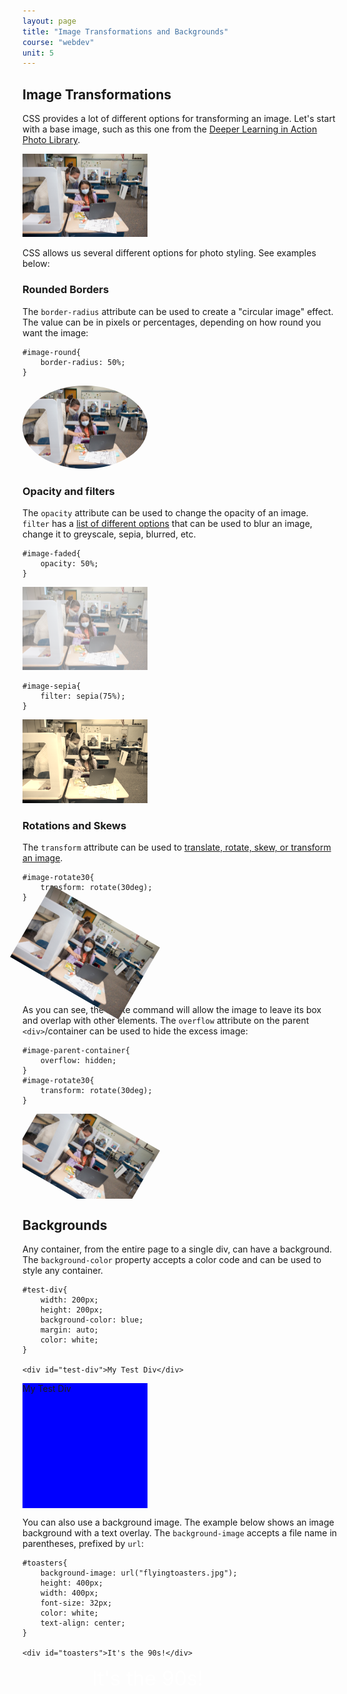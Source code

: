 ```yaml
---
layout: page
title: "Image Transformations and Backgrounds"
course: "webdev"
unit: 5
---
```

## Image Transformations

CSS provides a lot of different options for transforming an image. Let's start with a base image, such as this one from the [Deeper Learning in Action Photo Library](https://deeperlearning4all.org/images/).

<img src="samplephoto.jpg" style="width: 200px; height: auto; margin: auto;">

CSS allows us several different options for photo styling. See examples below:

### Rounded Borders
The ```border-radius``` attribute can be used to create a "circular image" effect. The value can be in pixels or percentages, depending on how round you want the image:

	#image-round{
		border-radius: 50%;
	}

<img src="samplephoto.jpg" style="width: 200px; height: auto; margin: auto; border-radius: 50%;">

### Opacity and filters
The ```opacity``` attribute can be used to change the opacity of an image. ```filter``` has a [list of different options](https://developer.mozilla.org/en-US/docs/Web/CSS/filter) that can be used to blur an image, change it to greyscale, sepia, blurred, etc. 

	#image-faded{
		opacity: 50%;
	}
	
<img src="samplephoto.jpg" style="width: 200px; height: auto; margin: auto; opacity:50%;">

	#image-sepia{
		filter: sepia(75%);
	}
	
<img src="samplephoto.jpg" style="width: 200px; height: auto; margin: auto; filter: sepia(75%);">

### Rotations and Skews
The ```transform``` attribute can be used to [translate, rotate, skew, or transform an image](https://developer.mozilla.org/en-US/docs/Web/CSS/transform).

	#image-rotate30{
		transform: rotate(30deg);
	}

<img src="samplephoto.jpg" style="width: 200px; height: auto; margin: auto; transform: rotate(30deg);">

As you can see, the rotate command will allow the image to leave its box and overlap with other elements. The ```overflow``` attribute on the parent ```<div>```/container can be used to hide the excess image:

	#image-parent-container{
		overflow: hidden;
	}
	#image-rotate30{
		transform: rotate(30deg);
	}
<div style="overflow:hidden; ">
<img src="samplephoto.jpg" style="width: 200px; height: auto; margin: auto; transform: rotate(30deg); overflow: hidden;">
</div>

## Backgrounds
Any container, from the entire page to a single div, can have a background. The ```background-color``` property accepts a color code and can be used to style any container.

	#test-div{
		width: 200px;
		height: 200px;
		background-color: blue;
		margin: auto;
		color: white;
	}
	
	<div id="test-div">My Test Div</div>
	
<div style="width: 200px; height: 200px; background-color: blue; margin: auto: color: white;">My Test Div</div>

You can also use a background image. The example below shows an image background with a text overlay. The ```background-image``` accepts a file name in parentheses, prefixed by ```url```:

	#toasters{
		background-image: url("flyingtoasters.jpg");
		height: 400px; 
		width: 400px;
		font-size: 32px;
		color: white;
		text-align: center;
	}

	<div id="toasters">It's the 90s!</div>
	
<div style="background-image: url('flyingtoasters.jpg'); height: 400px; width: 400px; font-size: 32px; color: white; text-align: center;">It's the 90s!</div>


